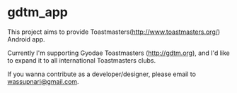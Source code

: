 gdtm_app
========

This project aims to provide Toastmasters(http://www.toastmasters.org/) Android app.

Currently I'm supporting Gyodae Toastmasters (http://gdtm.org), and I'd like to expand it to all international Toastmasters clubs.

If you wanna contribute as a developer/designer, please email to wassupnari@gmail.com.
